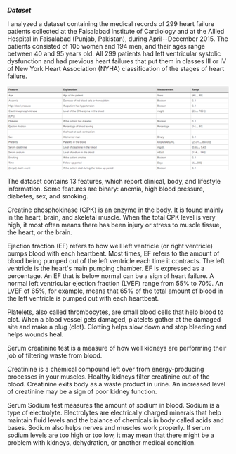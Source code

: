 ***Dataset***

I analyzed a dataset containing the medical records of 299 heart failure patients collected at the Faisalabad Institute of Cardiology and at the Allied Hospital in Faisalabad (Punjab, Pakistan), during April--December 2015. The patients consisted of 105 women and 194 men, and their ages range between 40 and 95 years old. All 299 patients had left ventricular systolic dysfunction and had previous heart failures that put them in classes III or IV of New York Heart Association (NYHA) classification of the stages of heart failure.

![Dataset](/Images/image4.png)

The dataset contains 13 features, which report clinical, body, and lifestyle information. Some features are binary: anemia, high blood pressure, diabetes, sex, and smoking.

Creatine phosphokinase (CPK) is an enzyme in the body. It is found mainly in the heart, brain, and skeletal muscle. When the total CPK level is very high, it most often means there has been injury or stress to muscle tissue, the heart, or the brain.

Ejection fraction (EF) refers to how well left ventricle (or right ventricle) pumps blood with each heartbeat. Most times, EF refers to the amount of blood being pumped out of the left ventricle each time it contracts. The left ventricle is the heart\'s main pumping chamber. EF is expressed as a percentage. An EF that is below normal can be a sign of heart failure. A normal left ventricular ejection fraction (LVEF) range from 55% to 70%. An LVEF of 65%, for example, means that 65% of the total amount of blood in the left ventricle is pumped out with each heartbeat.

Platelets, also called thrombocytes, are small blood cells that help blood to clot. When a blood vessel gets damaged, platelets gather at the damaged site and make a plug (clot). Clotting helps slow down and stop bleeding and helps wounds heal.

Serum creatinine test is a measure of how well kidneys are performing their job of filtering waste from blood.

Creatinine is a chemical compound left over from energy-producing processes in your muscles. Healthy kidneys filter creatinine out of the blood. Creatinine exits body as a waste product in urine. An increased level of creatinine may be a sign of poor kidney function.

Serum Sodium test measures the amount of sodium in blood. Sodium is a type of electrolyte. Electrolytes are electrically charged minerals that help maintain fluid levels and the balance of chemicals in body called acids and bases. Sodium also helps nerves and muscles work properly. If serum sodium levels are too high or too low, it may mean that there might be a problem with kidneys, dehydration, or another medical condition.

